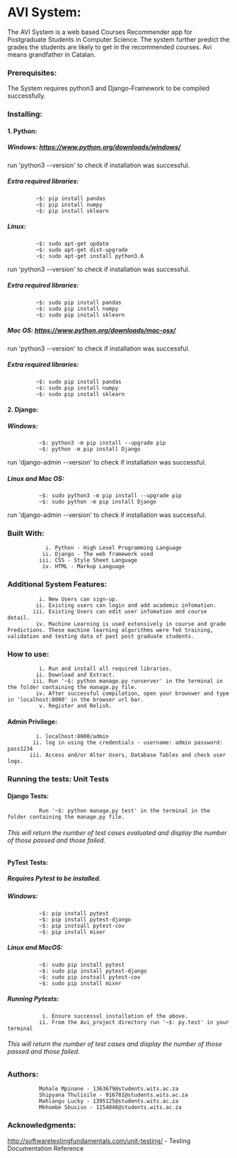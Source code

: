 # AVI System: 
The AVI System is a web based Courses Recommender app for Postgraduate Students in Computer Science. The system further predict the grades the students are likely to get in the recommended courses.
Avi means grandfather in Catalan.


### Prerequisites:
The System requires python3 and Django-Framework to be compiled successfully.


### Installing:

#### 1. Python:
##### Windows: https://www.python.org/downloads/windows/
run 'python3 --version' to check if installation was successful.

##### Extra required libraries:
             ~$: pip install pandas
             ~$: pip install numpy
             ~$: pip install sklearn

##### Linux: 
             ~$: sudo apt-get update
             ~$: sudo apt-get dist-upgrade 
             ~$: sudo apt-get install python3.6
run 'python3 --version' to check if installation was successful.
    
     
##### Extra required libraries:
             ~$: sudo pip install pandas
             ~$: sudo pip install numpy
             ~$: sudo pip install sklearn

##### Mac OS: https://www.python.org/downloads/mac-osx/
run 'python3 --version' to check if installation was successful.

    
##### Extra required libraries:
             ~$: sudo pip install pandas
             ~$: sudo pip install numpy
             ~$: sudo pip install sklearn

#### 2. Django:
##### Windows: 
              ~$: python3 -m pip install --upgrade pip
              ~$: python -m pip install Django
run 'django-admin --version' to check if installation was successful.

##### Linux and Mac OS:
              ~$: sudo python3 -m pip install --upgrade pip
              ~$: sudo python -m pip install Django
        
run 'django-admin --version' to check if installation was successful.


### Built With:
                i. Python - High Level Programming Language
               ii. Django - The web framework used
              iii. CSS - Style Sheet Language
               iv. HTML - Markup Language


### Additional System Features:
              i. New Users can sign-up.
             ii. Existing users can login and add academic infomation.
            iii. Existing Users can edit user infomation and course detail.
             iv. Machine Learning is used extensively in course and grade Predictions. These machine learning algorithms were fed training, validation and testing data of past post graduate students.


### How to use:
              i. Run and install all required libraries.
             ii. Download and Extract.
            iii. Run '~$: python manage.py runserver' in the terminal in the folder containing the manage.py file.
             iv. After successful compilation, open your browswer and type in 'localhost:8000' in the browser url bar.
              v. Register and Relish.   

#### Admin Privilege:
             i. localhost:8000/admin
            ii. log in using the credentials - username: admin password: pass1234 
           iii. Access and/or Alter Users, Database Tables and check user logs.


### Running the tests: Unit Tests


#### Django Tests:
              Run '~$: python manage.py test' in the terminal in the folder containing the manage.py file.
###### This will return the number of test cases evaluated and display the number of those passed and those failed.


#### PyTest Tests:


##### Requires Pytest to be installed.
##### Windows:
              ~$: pip install pytest
              ~$: pip install pytest-django
              ~$: pip instsall pytest-cov
              ~$: pip install mixer

##### Linux and MacOS:
              ~$: sudo pip install pytest
              ~$: sudo pip install pytest-django
              ~$: sudo pip instsall pytest-cov
              ~$: sudo pip install mixer

##### Running Pytests: 

               i. Ensure successul installation of the above.
              ii. From the Avi_project directory run '~$: py.test' in your terminal
###### This will return the number of test cases and display the number of those passed and those failed.


### Authors: 

              Mohale Mpinane - 1363679@students.wits.ac.za 
              Shipyana Thulisile - 916781@students.wits.ac.za
              Mahlangu Lucky - 1395125@students.wits.ac.za
              Mkhombe Sbusiso - 1154046@students.wits.ac.za


### Acknowledgments:


http://softwaretestingfundamentals.com/unit-testing/ - Testing Documentation Reference

